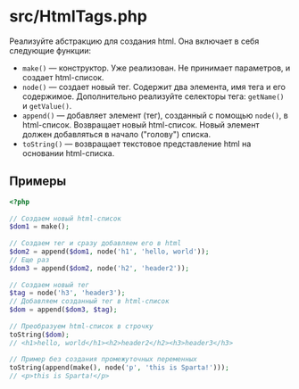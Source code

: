 # src/HtmlTags.php

Реализуйте абстракцию для создания html. Она включает в себя следующие функции:

* `make()` — конструктор. Уже реализован. Не принимает параметров, и создает html-список.
* `node()` — создает новый тег. Содержит два элемента, имя тега и его содержимое. Дополнительно реализуйте селекторы тега: `getName()` и `getValue()`.
* `append()` — добавляет элемент (тег), созданный с помощью `node()`, в html-список. Возвращает новый html-список. Новый элемент должен добавляться в начало ("голову") списка.
* `toString()` — возвращает текстовое представление html на основании html-списка.

## Примеры
``` php
<?php
 
// Создаем новый html-список
$dom1 = make();
 
// Создаем тег и сразу добавляем его в html
$dom2 = append($dom1, node('h1', 'hello, world'));
// Еще раз
$dom3 = append($dom2, node('h2', 'header2'));
 
// Создаем новый тег
$tag = node('h3', 'header3');
// Добавляем созданный тег в html-список
$dom = append($dom3, $tag);
 
// Преобразуем html-список в строчку
toString($dom);
// <h1>hello, world</h1><h2>header2</h2><h3>header3</h3>
 
// Пример без создания промежуточных переменных
toString(append(make(), node('p', 'this is Sparta!')));
// <p>this is Sparta!</p>
```